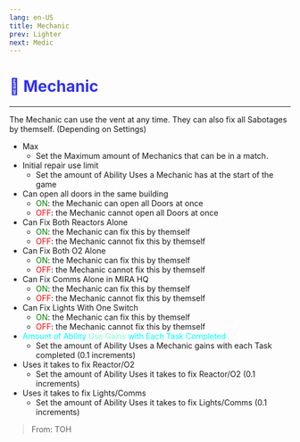 ```yaml
---
lang: en-US
title: Mechanic
prev: Lighter
next: Medic
---
```


# <font color="#3131f6">🔧 <b>Mechanic</b></font> <Badge text="Support" type="tip" vertical="middle"/>
---

The Mechanic can use the vent at any time. They can also fix all Sabotages by themself. (Depending on Settings)
* Max
  * Set the Maximum amount of Mechanics that can be in a match.
* Initial repair use limit
  * Set the amount of Ability Uses a Mechanic has at the start of the game
* Can open all doors in the same building
  * <font color=green>ON</font>: the Mechanic can open all Doors at once
  * <font color=red>OFF</font>: the Mechanic cannot open all Doors at once
* Can Fix Both Reactors Alone
  * <font color=green>ON</font>: the Mechanic can fix this by themself
  * <font color=red>OFF</font>: the Mechanic cannot fix this by themself
* Can Fix Both O2 Alone
  * <font color=green>ON</font>: the Mechanic can fix this by themself
  * <font color=red>OFF</font>: the Mechanic cannot fix this by themself
* Can Fix Comms Alone in MIRA HQ
  * <font color=green>ON</font>: the Mechanic can fix this by themself
  * <font color=red>OFF</font>: the Mechanic cannot fix this by themself
* Can Fix Lights With One Switch
  * <font color=green>ON</font>: the Mechanic can fix this by themself
  * <font color=red>OFF</font>: the Mechanic cannot fix this by themself
* <font color=#00ffff>Amount of Ability</font> <font color=#7fffd2>Use Gains</font> <font color=#00ffff>with Each Task Completed</font>
  * Set the amount of Ability Uses a Mechanic gains with each Task completed (0.1 increments)
* Uses it takes to fix Reactor/O2
  * Set the amount of Ability Uses it takes to fix Reactor/O2 (0.1 increments)
* Uses it takes to fix Lights/Comms
  * Set the amount of Ability Uses it takes to fix Lights/Comms (0.1 increments)

> From: TOH